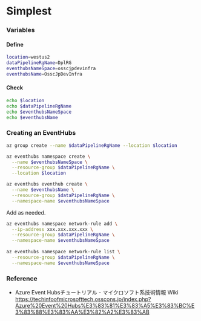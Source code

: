 # Simplest

### Variables

#### Define
```Bash
location=westus2
dataPipelineRgName=DplRG
eventhubsNameSpace=osscjpdevinfra
eventhubsName=OsscJpDevInfra
```

#### Check
```Bash
echo $location
echo $dataPipelineRgName
echo $eventhubsNameSpace
echo $eventhubsName
```

### Creating an EventHubs
```Bash
az group create --name $dataPipelineRgName --location $location

az eventhubs namespace create \
  --name $eventhubsNameSpace \
  --resource-group $dataPipelineRgName \
  --location $location

az eventhubs eventhub create \
  --name $eventhubsName \
  --resource-group $dataPipelineRgName \
  --namespace-name $eventhubsNameSpace

```

Add as needed.
```Bash
az eventhubs namespace network-rule add \
  --ip-address xxx.xxx.xxx.xxx \
  --resource-group $dataPipelineRgName \
  --namespace-name $eventhubsNameSpace
  
az eventhubs namespace network-rule list \
  --resource-group $dataPipelineRgName \
  --namespace-name $eventhubsNameSpace
```

### Reference
- Azure Event Hubsチュートリアル - マイクロソフト系技術情報 Wiki
https://techinfoofmicrosofttech.osscons.jp/index.php?Azure%20Event%20Hubs%E3%83%81%E3%83%A5%E3%83%BC%E3%83%88%E3%83%AA%E3%82%A2%E3%83%AB
